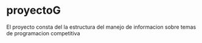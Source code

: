# proyectoG
El proyecto consta del la estructura del manejo de informacion sobre temas de programacion competitiva
